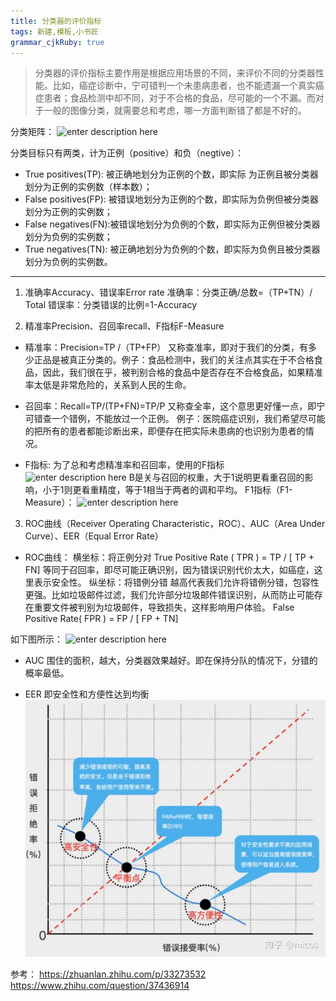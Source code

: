 ```yaml
---
title: 分类器的评价指标
tags: 新建,模板,小书匠
grammar_cjkRuby: true
---
```


>分类器的评价指标主要作用是根据应用场景的不同，来评价不同的分类器性能。比如，癌症诊断中，宁可错判一个未患病患者，也不能遗漏一个真实癌症患者；食品检测中却不同，对于不合格的食品，尽可能的一个不漏。而对于一般的图像分类，就需要总和考虑，哪一方面判断错了都是不好的。

分类矩阵：
![enter description here](http://osiy4s0ad.bkt.clouddn.com/soundblog/1538103048824.png)

分类目标只有两类，计为正例（positive）和负（negtive）：
* True positives(TP): 被正确地划分为正例的个数，即实际 为正例且被分类器划分为正例的实例数（样本数）；
* False positives(FP): 被错误地划分为正例的个数，即实际为负例但被分类器划分为正例的实例数；
* False negatives(FN):被错误地划分为负例的个数，即实际为正例但被分类器划分为负例的实例数；
* True negatives(TN): 被正确地划分为负例的个数，即实际为负例且被分类器划分为负例的实例数。


----------


1. 准确率Accuracy、错误率Error rate
准确率：分类正确/总数=（TP+TN）/ Total
错误率：分类错误的比例=1-Accuracy

2. 精准率Precision、召回率recall、F指标F-Measure
* 精准率：Precision=TP /（TP+FP）
又称查准率，即对于我们的分类，有多少正品是被真正分类的。例子：食品检测中，我们的关注点其实在于不合格食品，因此，我们很在乎，被判别合格的食品中是否存在不合格食品，如果精准率太低是非常危险的，关系到人民的生命。

* 召回率：Recall=TP/(TP+FN)=TP/P
又称查全率，这个意思更好懂一点，即宁可错查一个错例，不能放过一个正例。
例子：医院癌症识别，我们希望尽可能的把所有的患者都能诊断出来，即便存在把实际未患病的也识别为患者的情况。

* F指标:
为了总和考虑精准率和召回率，使用的F指标
![enter description here](http://osiy4s0ad.bkt.clouddn.com/soundblog/1538104982307.png)
B是关与召回的权重，大于1说明更看重召回的影响，小于1则更看重精度，等于1相当于两者的调和平均。
F1指标（F1-Measure）：
![enter description here](http://osiy4s0ad.bkt.clouddn.com/soundblog/1538105091831.png)

3. ROC曲线（Receiver Operating Characteristic，ROC）、AUC（Area Under Curve）、EER（Equal Error Rate）

* ROC曲线：
横坐标：将正例分对 
True Positive Rate ( TPR ) = TP / [ TP + FN]
等同于召回率，即尽可能正确识别，因为错误识别代价太大，如癌症，这里表示安全性。
纵坐标：将错例分错
越高代表我们允许将错例分错，包容性更强。比如垃圾邮件过滤，我们允许部分垃圾邮件错误识别，从而防止可能存在重要文件被判别为垃圾邮件，导致损失，这样影响用户体验。
False Positive Rate( FPR ) = FP / [ FP + TN]

如下图所示：
![enter description here](http://osiy4s0ad.bkt.clouddn.com/soundblog/1538106341562.png)

* AUC
围住的面积，越大，分类器效果越好。即在保持分队的情况下，分错的概率最低。

* EER
即安全性和方便性达到均衡
![enter description here](./images/1538106417769.png)


参考：
https://zhuanlan.zhihu.com/p/33273532
https://www.zhihu.com/question/37436914